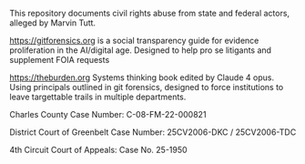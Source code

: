 This repository documents civil rights abuse from state and federal actors, alleged by Marvin Tutt.

https://gitforensics.org is a social transparency guide for evidence proliferation in the AI/digital age. Designed to help pro se litigants and supplement FOIA requests

https://theburden.org Systems thinking book edited by Claude 4 opus. Using principals outlined in git forensics, designed to force institutions to leave targettable trails in multiple departments.

Charles County Case Number: 	C-08-FM-22-000821

District Court of Greenbelt Case Number: 25CV2006-DKC / 25CV2006-TDC

4th Circuit Court of Appeals: Case No. 25-1950
